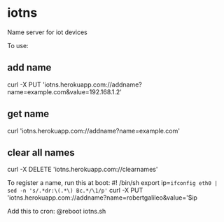 iotns
=====

Name server for iot devices

To use:

add name
--------
  curl -X PUT 'iotns.herokuapp.com://addname?name=example.com&value=192.168.1.2'

get name
--------
  curl 'iotns.herokuapp.com://addname?name=example.com'

clear all names
---------------
  curl -X DELETE 'iotns.herokuapp.com://clearnames'

To register a name, run this at boot:
  #! /bin/sh
  export ip=`ifconfig eth0 | sed -n 's/.*dr:\(.*\) Bc.*/\1/p'`
  curl -X PUT 'iotns.herokuapp.com://addname?name=robertgalileo&value='$ip

Add this to cron:
@reboot iotns.sh
